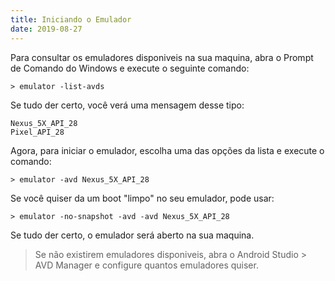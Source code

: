 ```yaml
---
title: Iniciando o Emulador
date: 2019-08-27
---
```


Para consultar os emuladores disponiveis na sua maquina, abra o Prompt de Comando do Windows e execute o seguinte comando:

`> emulator -list-avds`

Se tudo der certo, você verá uma mensagem desse tipo: 

```
Nexus_5X_API_28
Pixel_API_28
```
Agora, para iniciar o emulador, escolha uma das opções da lista e execute o comando:

`> emulator -avd Nexus_5X_API_28`

Se você quiser da um boot "limpo" no seu emulador, pode usar:
 
`> emulator -no-snapshot -avd -avd Nexus_5X_API_28`

Se tudo der certo, o emulador será aberto na sua maquina.
 
> Se não existirem emuladores disponiveis, abra o Android Studio > AVD Manager e configure quantos emuladores quiser. 